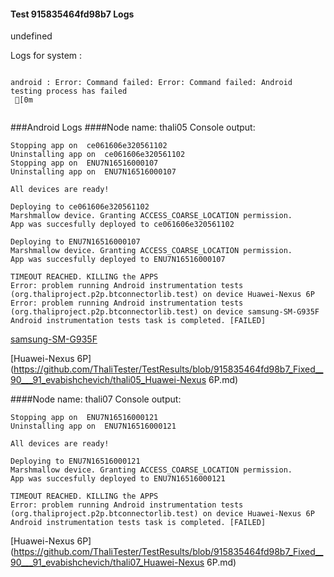 #### Test 915835464fd98b7 Logs

undefined

Logs for system : 
```

android : Error: Command failed: Error: Command failed: Android testing process has failed
 [0m


```
###Android Logs
####Node name: thali05
Console output:
```
Stopping app on  ce061606e320561102
Uninstalling app on  ce061606e320561102
Stopping app on  ENU7N16516000107
Uninstalling app on  ENU7N16516000107

All devices are ready!

Deploying to ce061606e320561102
Marshmallow device. Granting ACCESS_COARSE_LOCATION permission.
App was succesfully deployed to ce061606e320561102

Deploying to ENU7N16516000107
Marshmallow device. Granting ACCESS_COARSE_LOCATION permission.
App was succesfully deployed to ENU7N16516000107

TIMEOUT REACHED. KILLING the APPS
Error: problem running Android instrumentation tests (org.thaliproject.p2p.btconnectorlib.test) on device Huawei-Nexus 6P 
Error: problem running Android instrumentation tests (org.thaliproject.p2p.btconnectorlib.test) on device samsung-SM-G935F 
Android instrumentation tests task is completed. [FAILED]
```
[samsung-SM-G935F](https://github.com/ThaliTester/TestResults/blob/915835464fd98b7_Fixed__90___91_evabishchevich/thali05_samsung-SM-G935F.md)

[Huawei-Nexus 6P](https://github.com/ThaliTester/TestResults/blob/915835464fd98b7_Fixed__90___91_evabishchevich/thali05_Huawei-Nexus 6P.md)

####Node name: thali07
Console output:
```
Stopping app on  ENU7N16516000121
Uninstalling app on  ENU7N16516000121

All devices are ready!

Deploying to ENU7N16516000121
Marshmallow device. Granting ACCESS_COARSE_LOCATION permission.
App was succesfully deployed to ENU7N16516000121

TIMEOUT REACHED. KILLING the APPS
Error: problem running Android instrumentation tests (org.thaliproject.p2p.btconnectorlib.test) on device Huawei-Nexus 6P 
Android instrumentation tests task is completed. [FAILED]
```
[Huawei-Nexus 6P](https://github.com/ThaliTester/TestResults/blob/915835464fd98b7_Fixed__90___91_evabishchevich/thali07_Huawei-Nexus 6P.md)




